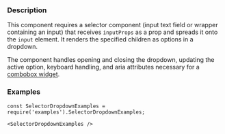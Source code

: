 ### Description

This component requires a selector component (input text field or wrapper containing an input)
that receives `inputProps` as a prop and spreads it onto the `input` element.
It renders the specified children as options in a dropdown.

The component handles opening and closing the dropdown, updating the active option,
keyboard handling, and aria attributes necessary for a [combobox widget](https://www.w3.org/TR/wai-aria/roles#combobox).

### Examples
```
const SelectorDropdownExamples = require('examples').SelectorDropdownExamples;

<SelectorDropdownExamples />
```
